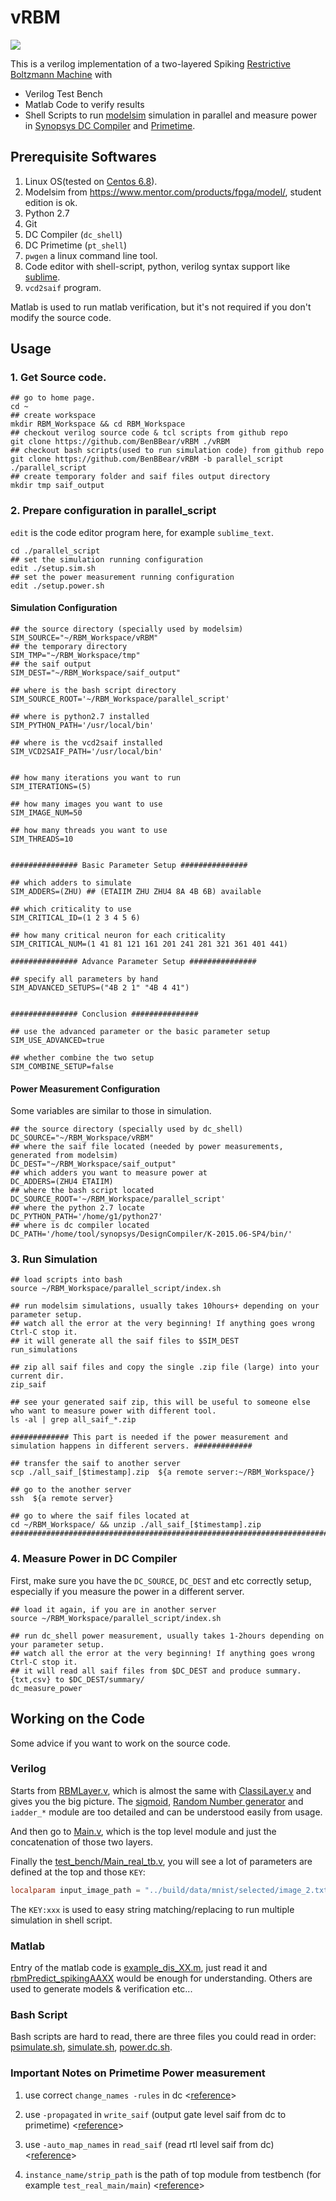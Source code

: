 # vRBM

![](http://deeplearning4j.org/img/multiple_inputs_RBM.png)

This is a verilog implementation of a two-layered Spiking [Restrictive Boltzmann Machine](https://en.wikipedia.org/wiki/Restricted_Boltzmann_machine) with

- Verilog Test Bench
- Matlab Code to verify results
- Shell Scripts to run [modelsim](https://www.mentor.com/products/fpga/model/) simulation in parallel and measure power in [Synopsys DC Compiler](http://www.synopsys.com/Tools/Implementation/RTLSynthesis/DesignCompiler/Pages/default.aspx) and [Primetime](https://www.synopsys.com/apps/support/training/primetime1_fcd.html).

## Prerequisite Softwares

1. Linux OS(tested on [Centos 6.8](https://www.centos.org/)).
2. Modelsim from <https://www.mentor.com/products/fpga/model/>, student edition is ok.
3. Python 2.7
4. Git
5. DC Compiler (`dc_shell`)
6. DC Primetime (`pt_shell`)
7. `pwgen` a linux command line tool.
8. Code editor with shell-script, python, verilog syntax support like [sublime](https://www.sublimetext.com/).
9. `vcd2saif` program.

Matlab is used to run matlab verification, but it's not required if you don't modify the source code.

## Usage

### 1\. Get Source code.

```shell
## go to home page.
cd ~
## create workspace
mkdir RBM_Workspace && cd RBM_Workspace
## checkout verilog source code & tcl scripts from github repo
git clone https://github.com/BenBBear/vRBM ./vRBM  
## checkout bash scripts(used to run simulation code) from github repo
git clone https://github.com/BenBBear/vRBM -b parallel_script ./parallel_script
## create temporary folder and saif files output directory
mkdir tmp saif_output
```

### 2\. Prepare configuration in parallel_script

`edit` is the code editor program here, for example `sublime_text`.

```shell
cd ./parallel_script
## set the simulation running configuration
edit ./setup.sim.sh
## set the power measurement running configuration
edit ./setup.power.sh
```

#### Simulation Configuration

```shell
## the source directory (specially used by modelsim)
SIM_SOURCE="~/RBM_Workspace/vRBM"
## the temporary directory
SIM_TMP="~/RBM_Workspace/tmp"
## the saif output
SIM_DEST="~/RBM_Workspace/saif_output"

## where is the bash script directory
SIM_SOURCE_ROOT='~/RBM_Workspace/parallel_script'

## where is python2.7 installed
SIM_PYTHON_PATH='/usr/local/bin'

## where is the vcd2saif installed
SIM_VCD2SAIF_PATH='/usr/local/bin'


## how many iterations you want to run
SIM_ITERATIONS=(5)

## how many images you want to use
SIM_IMAGE_NUM=50

## how many threads you want to use
SIM_THREADS=10


############### Basic Parameter Setup ###############

## which adders to simulate
SIM_ADDERS=(ZHU) ## (ETAIIM ZHU ZHU4 8A 4B 6B) available

## which criticality to use
SIM_CRITICAL_ID=(1 2 3 4 5 6)

## how many critical neuron for each criticality
SIM_CRITICAL_NUM=(1 41 81 121 161 201 241 281 321 361 401 441)

############### Advance Parameter Setup ###############

## specify all parameters by hand
SIM_ADVANCED_SETUPS=("4B 2 1" "4B 4 41")


############### Conclusion ###############

## use the advanced parameter or the basic parameter setup
SIM_USE_ADVANCED=true

## whether combine the two setup
SIM_COMBINE_SETUP=false
```

#### Power Measurement Configuration

Some variables are similar to those in simulation.

```shell
## the source directory (specially used by dc_shell)
DC_SOURCE="~/RBM_Workspace/vRBM"
## where the saif file located (needed by power measurements, generated from modelsim)
DC_DEST="~/RBM_Workspace/saif_output"
## which adders you want to measure power at
DC_ADDERS=(ZHU4 ETAIIM)
## where the bash script located
DC_SOURCE_ROOT='~/RBM_Workspace/parallel_script'
## where the python 2.7 locate
DC_PYTHON_PATH='/home/g1/python27'
## where is dc compiler located
DC_PATH='/home/tool/synopsys/DesignCompiler/K-2015.06-SP4/bin/'
```

### 3\. Run Simulation

```shell
## load scripts into bash
source ~/RBM_Workspace/parallel_script/index.sh

## run modelsim simulations, usually takes 10hours+ depending on your parameter setup.
## watch all the error at the very beginning! If anything goes wrong Ctrl-C stop it.
## it will generate all the saif files to $SIM_DEST
run_simulations

## zip all saif files and copy the single .zip file (large) into your current dir.
zip_saif

## see your generated saif zip, this will be useful to someone else who want to measure power with different tool.
ls -al | grep all_saif_*.zip

############# This part is needed if the power measurement and simulation happens in different servers. #############

## transfer the saif to another server
scp ./all_saif_[$timestamp].zip  ${a remote server:~/RBM_Workspace/}

## go to the another server
ssh  ${a remote server}

## go to where the saif files located at
cd ~/RBM_Workspace/ && unzip ./all_saif_[$timestamp].zip
##############################################################################
```

### 4\. Measure Power in DC Compiler

First, make sure you have the `DC_SOURCE`, `DC_DEST` and etc correctly setup, especially if you measure the power in a different server.

```shell
## load it again, if you are in another server
source ~/RBM_Workspace/parallel_script/index.sh

## run dc_shell power measurement, usually takes 1-2hours depending on your parameter setup.
## watch all the error at the very beginning! If anything goes wrong Ctrl-C stop it.
## it will read all saif files from $DC_DEST and produce summary.{txt,csv} to $DC_DEST/summary/
dc_measure_power
```

## Working on the Code

Some advice if you want to work on the source code.

### Verilog

Starts from [RBMLayer.v](/RBMLayer.v), which is almost the same with [ClassiLayer.v](/ClassiLayer.v) and gives you the big picture. The [sigmoid](/sigmoid.v), [Random Number generator](/RandomGenerator.v) and `iadder_*` module are too detailed and can be understood easily from usage.

And then go to [Main.v](/Main.v), which is the top level module and just the concatenation of those two layers.

Finally the [test_bench/Main_real_tb.v](/test_bench/Main_real_tb.v), you will see a lot of parameters are defined at the top and those `KEY`:

```verilog
localparam input_image_path = "../build/data/mnist/selected/image_2.txt";  //KEY:MNIST_IMAGE
```

The `KEY:xxx` is used to easy string matching/replacing to run multiple simulation in shell script.

### Matlab

Entry of the matlab code is [example_dis_XX.m](https://github.com/BenBBear/vRBM/blob/matlab/example_dis_XX.m), just read it and [rbmPredict_spikingAAXX](https://github.com/BenBBear/vRBM/blob/matlab/rbmPredict_spikingAAXX.m) would be enough for understanding. Others are used to generate models & verification etc...

### Bash Script

Bash scripts are hard to read, there are three files you could read in order: [psimulate.sh](https://github.com/BenBBear/vRBM/blob/parallel_script/psimulate.sh), [simulate.sh](https://github.com/BenBBear/vRBM/blob/parallel_script/simulate.sh), [power.dc.sh](https://github.com/BenBBear/vRBM/blob/parallel_script/power.dc.sh).

### Important Notes on Primetime Power measurement

1. use correct `change_names -rules` in dc <[reference](https://github.com/BenBBear/vRBM/blob/master/Power%20Measurement%20Notes/use%20correct%20change_names%20-rules%20in%20dc.png)>

2. use `-propagated` in `write_saif` (output gate level saif from dc to primetime) <[reference](https://github.com/BenBBear/vRBM/blob/master/Power%20Measurement%20Notes/use%20-propagated%20in%20write_saif%20(output%20from%20dc%20to%20primetime).png)>

3. use `-auto_map_names` in `read_saif` (read rtl level saif from dc) <[reference](https://github.com/BenBBear/vRBM/blob/master/Power%20Measurement%20Notes/use%20-auto_map_names%20in%20read_saif%20(dc).png)>

4. `instance_name/strip_path` is the path of top module from testbench (for example `test_real_main/main`) <[reference](https://github.com/BenBBear/vRBM/blob/master/Power%20Measurement%20Notes/instance_name:strip_path%20%3D%3Epath%20of%20top%20module%20from%20testbench%20(for%20example%20test_real_main:main).png)>
